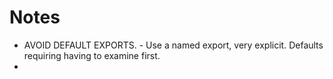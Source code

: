 # Notes

* AVOID DEFAULT EXPORTS. - Use a named export, very explicit. Defaults requiring having to examine first.
* 

